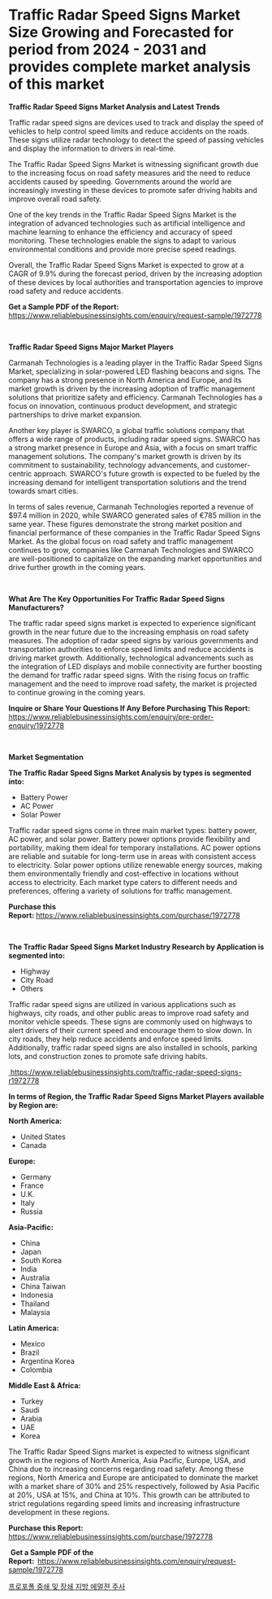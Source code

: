 <p><h1>Traffic Radar Speed Signs Market Size Growing and Forecasted for period from 2024 - 2031 and provides complete market analysis of this market</h1></p><p><strong>Traffic Radar Speed Signs Market Analysis and Latest Trends</strong></p>
<p><p>Traffic radar speed signs are devices used to track and display the speed of vehicles to help control speed limits and reduce accidents on the roads. These signs utilize radar technology to detect the speed of passing vehicles and display the information to drivers in real-time.</p><p>The Traffic Radar Speed Signs Market is witnessing significant growth due to the increasing focus on road safety measures and the need to reduce accidents caused by speeding. Governments around the world are increasingly investing in these devices to promote safer driving habits and improve overall road safety.</p><p>One of the key trends in the Traffic Radar Speed Signs Market is the integration of advanced technologies such as artificial intelligence and machine learning to enhance the efficiency and accuracy of speed monitoring. These technologies enable the signs to adapt to various environmental conditions and provide more precise speed readings.</p><p>Overall, the Traffic Radar Speed Signs Market is expected to grow at a CAGR of 9.9% during the forecast period, driven by the increasing adoption of these devices by local authorities and transportation agencies to improve road safety and reduce accidents.</p></p>
<p><strong>Get a Sample PDF of the Report:&nbsp;</strong> <a href="https://www.reliablebusinessinsights.com/enquiry/request-sample/1972778">https://www.reliablebusinessinsights.com/enquiry/request-sample/1972778</a></p>
<p>&nbsp;</p>
<p><strong>Traffic Radar Speed Signs Major Market Players</strong></p>
<p><p>Carmanah Technologies is a leading player in the Traffic Radar Speed Signs Market, specializing in solar-powered LED flashing beacons and signs. The company has a strong presence in North America and Europe, and its market growth is driven by the increasing adoption of traffic management solutions that prioritize safety and efficiency. Carmanah Technologies has a focus on innovation, continuous product development, and strategic partnerships to drive market expansion.</p><p>Another key player is SWARCO, a global traffic solutions company that offers a wide range of products, including radar speed signs. SWARCO has a strong market presence in Europe and Asia, with a focus on smart traffic management solutions. The company's market growth is driven by its commitment to sustainability, technology advancements, and customer-centric approach. SWARCO's future growth is expected to be fueled by the increasing demand for intelligent transportation solutions and the trend towards smart cities.</p><p>In terms of sales revenue, Carmanah Technologies reported a revenue of $97.4 million in 2020, while SWARCO generated sales of €785 million in the same year. These figures demonstrate the strong market position and financial performance of these companies in the Traffic Radar Speed Signs Market. As the global focus on road safety and traffic management continues to grow, companies like Carmanah Technologies and SWARCO are well-positioned to capitalize on the expanding market opportunities and drive further growth in the coming years.</p></p>
<p>&nbsp;</p>
<p><strong>What Are The Key Opportunities For Traffic Radar Speed Signs Manufacturers?</strong></p>
<p><p>The traffic radar speed signs market is expected to experience significant growth in the near future due to the increasing emphasis on road safety measures. The adoption of radar speed signs by various governments and transportation authorities to enforce speed limits and reduce accidents is driving market growth. Additionally, technological advancements such as the integration of LED displays and mobile connectivity are further boosting the demand for traffic radar speed signs. With the rising focus on traffic management and the need to improve road safety, the market is projected to continue growing in the coming years.</p></p>
<p><strong>Inquire or Share Your Questions If Any Before Purchasing This Report:</strong> <a href="https://www.reliablebusinessinsights.com/enquiry/pre-order-enquiry/1972778">https://www.reliablebusinessinsights.com/enquiry/pre-order-enquiry/1972778</a></p>
<p>&nbsp;</p>
<p><strong>Market Segmentation</strong></p>
<p><strong>The Traffic Radar Speed Signs Market Analysis by types is segmented into:</strong></p>
<p><ul><li>Battery Power</li><li>AC Power</li><li>Solar Power</li></ul></p>
<p><p>Traffic radar speed signs come in three main market types: battery power, AC power, and solar power. Battery power options provide flexibility and portability, making them ideal for temporary installations. AC power options are reliable and suitable for long-term use in areas with consistent access to electricity. Solar power options utilize renewable energy sources, making them environmentally friendly and cost-effective in locations without access to electricity. Each market type caters to different needs and preferences, offering a variety of solutions for traffic management.</p></p>
<p><strong>Purchase this Report:&nbsp;</strong><a href="https://www.reliablebusinessinsights.com/purchase/1972778">https://www.reliablebusinessinsights.com/purchase/1972778</a></p>
<p>&nbsp;</p>
<p><strong>The Traffic Radar Speed Signs Market Industry Research by Application is segmented into:</strong></p>
<p><ul><li>Highway</li><li>City Road</li><li>Others</li></ul></p>
<p><p>Traffic radar speed signs are utilized in various applications such as highways, city roads, and other public areas to improve road safety and monitor vehicle speeds. These signs are commonly used on highways to alert drivers of their current speed and encourage them to slow down. In city roads, they help reduce accidents and enforce speed limits. Additionally, traffic radar speed signs are also installed in schools, parking lots, and construction zones to promote safe driving habits.</p></p>
<p><a href="https://www.reliablebusinessinsights.com/traffic-radar-speed-signs-r1972778">&nbsp;https://www.reliablebusinessinsights.com/traffic-radar-speed-signs-r1972778</a></p>
<p><strong>In terms of Region, the Traffic Radar Speed Signs Market Players available by Region are:</strong></p>
<p>
    <p> <strong> North America: </strong>
        <ul>
            <li>United States</li>
            <li>Canada</li>
        </ul>
        </p> 
    <p> <strong> Europe: </strong>
        <ul>
            <li>Germany</li>
            <li>France</li>
            <li>U.K.</li>
            <li>Italy</li>
            <li>Russia</li>
        </ul>
        </p> 
    <p> <strong> Asia-Pacific: </strong>
        <ul>
            <li>China</li>
            <li>Japan</li>
            <li>South Korea</li>
            <li>India</li>
            <li>Australia</li>
            <li>China Taiwan</li>
            <li>Indonesia</li>
            <li>Thailand</li>
            <li>Malaysia</li>
        </ul>
        </p> 
    <p> <strong> Latin America: </strong>
        <ul>
            <li>Mexico</li>
            <li>Brazil</li>
            <li>Argentina Korea</li>
            <li>Colombia</li>
        </ul>
        </p> 
    <p> <strong> Middle East & Africa: </strong>
        <ul>
            <li>Turkey</li>
            <li>Saudi</li>
            <li>Arabia</li>
            <li>UAE</li>
            <li>Korea</li>
        </ul>
    </p>
    </p>
<p><p>The Traffic Radar Speed Signs market is expected to witness significant growth in the regions of North America, Asia Pacific, Europe, USA, and China due to increasing concerns regarding road safety. Among these regions, North America and Europe are anticipated to dominate the market with a market share of 30% and 25% respectively, followed by Asia Pacific at 20%, USA at 15%, and China at 10%. This growth can be attributed to strict regulations regarding speed limits and increasing infrastructure development in these regions.</p></p>
<p><strong>Purchase this Report: </strong><a href="https://www.reliablebusinessinsights.com/purchase/1972778">https://www.reliablebusinessinsights.com/purchase/1972778</a></p>
<p>&nbsp;<strong>Get a Sample PDF of the Report:&nbsp;&nbsp;</strong><a href="https://www.reliablebusinessinsights.com/enquiry/request-sample/1972778">https://www.reliablebusinessinsights.com/enquiry/request-sample/1972778</a></p>
<p><strong></strong></p>
<p><p><a href="https://github.com/BrettWeberrt8767765/Market-Research-Report-List-2/blob/main/5782262113844.md">프로포폴 중쇄 및 장쇄 지방 에멀젼 주사</a></p></p>